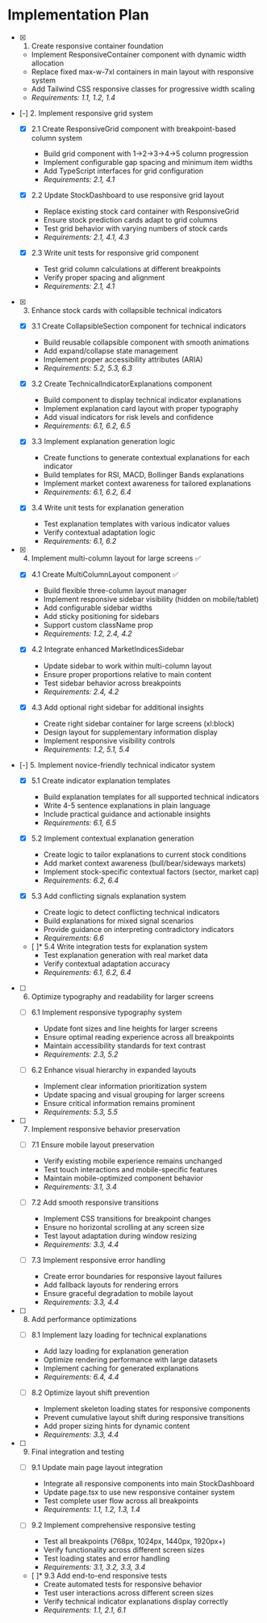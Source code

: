# Implementation Plan

- [x] 1. Create responsive container foundation
  - Implement ResponsiveContainer component with dynamic width allocation
  - Replace fixed max-w-7xl containers in main layout with responsive system
  - Add Tailwind CSS responsive classes for progressive width scaling
  - _Requirements: 1.1, 1.2, 1.4_

- [-] 2. Implement responsive grid system
  - [x] 2.1 Create ResponsiveGrid component with breakpoint-based column system
    - Build grid component with 1→2→3→4→5 column progression
    - Implement configurable gap spacing and minimum item widths
    - Add TypeScript interfaces for grid configuration
    - _Requirements: 2.1, 4.1_

  - [x] 2.2 Update StockDashboard to use responsive grid layout
    - Replace existing stock card container with ResponsiveGrid
    - Ensure stock prediction cards adapt to grid columns
    - Test grid behavior with varying numbers of stock cards
    - _Requirements: 2.1, 4.1, 4.3_

  - [x] 2.3 Write unit tests for responsive grid component
    - Test grid column calculations at different breakpoints
    - Verify proper spacing and alignment
    - _Requirements: 2.1, 4.1_

- [x] 3. Enhance stock cards with collapsible technical indicators
  - [x] 3.1 Create CollapsibleSection component for technical indicators
    - Build reusable collapsible component with smooth animations
    - Add expand/collapse state management
    - Implement proper accessibility attributes (ARIA)
    - _Requirements: 5.2, 5.3, 6.3_

  - [x] 3.2 Create TechnicalIndicatorExplanations component
    - Build component to display technical indicator explanations
    - Implement explanation card layout with proper typography
    - Add visual indicators for risk levels and confidence
    - _Requirements: 6.1, 6.2, 6.5_

  - [x] 3.3 Implement explanation generation logic
    - Create functions to generate contextual explanations for each indicator
    - Build templates for RSI, MACD, Bollinger Bands explanations
    - Implement market context awareness for tailored explanations
    - _Requirements: 6.1, 6.2, 6.4_

  - [x] 3.4 Write unit tests for explanation generation
    - Test explanation templates with various indicator values
    - Verify contextual adaptation logic
    - _Requirements: 6.1, 6.2_

- [x] 4. Implement multi-column layout for large screens ✅
  - [x] 4.1 Create MultiColumnLayout component ✅
    - Build flexible three-column layout manager
    - Implement responsive sidebar visibility (hidden on mobile/tablet)
    - Add configurable sidebar widths
    - Add sticky positioning for sidebars
    - Support custom className prop
    - _Requirements: 1.2, 2.4, 4.2_

  - [x] 4.2 Integrate enhanced MarketIndicesSidebar
    - Update sidebar to work within multi-column layout
    - Ensure proper proportions relative to main content
    - Test sidebar behavior across breakpoints
    - _Requirements: 2.4, 4.2_

  - [x] 4.3 Add optional right sidebar for additional insights
    - Create right sidebar container for large screens (xl:block)
    - Design layout for supplementary information display
    - Implement responsive visibility controls
    - _Requirements: 1.2, 5.1, 5.4_

- [-] 5. Implement novice-friendly technical indicator system
  - [x] 5.1 Create indicator explanation templates
    - Build explanation templates for all supported technical indicators
    - Write 4-5 sentence explanations in plain language
    - Include practical guidance and actionable insights
    - _Requirements: 6.1, 6.5_

  - [x] 5.2 Implement contextual explanation generation
    - Create logic to tailor explanations to current stock conditions
    - Add market context awareness (bull/bear/sideways markets)
    - Implement stock-specific contextual factors (sector, market cap)
    - _Requirements: 6.2, 6.4_

  - [x] 5.3 Add conflicting signals explanation system
    - Create logic to detect conflicting technical indicators
    - Build explanations for mixed signal scenarios
    - Provide guidance on interpreting contradictory indicators
    - _Requirements: 6.6_

  - [ ]* 5.4 Write integration tests for explanation system
    - Test explanation generation with real market data
    - Verify contextual adaptation accuracy
    - _Requirements: 6.1, 6.2, 6.4_

- [ ] 6. Optimize typography and readability for larger screens
  - [ ] 6.1 Implement responsive typography system
    - Update font sizes and line heights for larger screens
    - Ensure optimal reading experience across all breakpoints
    - Maintain accessibility standards for text contrast
    - _Requirements: 2.3, 5.2_

  - [ ] 6.2 Enhance visual hierarchy in expanded layouts
    - Implement clear information prioritization system
    - Update spacing and visual grouping for larger screens
    - Ensure critical information remains prominent
    - _Requirements: 5.3, 5.5_

- [ ] 7. Implement responsive behavior preservation
  - [ ] 7.1 Ensure mobile layout preservation
    - Verify existing mobile experience remains unchanged
    - Test touch interactions and mobile-specific features
    - Maintain mobile-optimized component behavior
    - _Requirements: 3.1, 3.4_

  - [ ] 7.2 Add smooth responsive transitions
    - Implement CSS transitions for breakpoint changes
    - Ensure no horizontal scrolling at any screen size
    - Test layout adaptation during window resizing
    - _Requirements: 3.3, 4.4_

  - [ ] 7.3 Implement responsive error handling
    - Create error boundaries for responsive layout failures
    - Add fallback layouts for rendering errors
    - Ensure graceful degradation to mobile layout
    - _Requirements: 3.3, 4.4_

- [ ] 8. Add performance optimizations
  - [ ] 8.1 Implement lazy loading for technical explanations
    - Add lazy loading for explanation generation
    - Optimize rendering performance with large datasets
    - Implement caching for generated explanations
    - _Requirements: 6.4, 4.4_

  - [ ] 8.2 Optimize layout shift prevention
    - Implement skeleton loading states for responsive components
    - Prevent cumulative layout shift during responsive transitions
    - Add proper sizing hints for dynamic content
    - _Requirements: 3.3, 4.4_

- [ ] 9. Final integration and testing
  - [ ] 9.1 Update main page layout integration
    - Integrate all responsive components into main StockDashboard
    - Update page.tsx to use new responsive container system
    - Test complete user flow across all breakpoints
    - _Requirements: 1.1, 1.2, 1.3, 1.4_

  - [ ] 9.2 Implement comprehensive responsive testing
    - Test all breakpoints (768px, 1024px, 1440px, 1920px+)
    - Verify functionality across different screen sizes
    - Test loading states and error handling
    - _Requirements: 3.1, 3.2, 3.3, 3.4_

  - [ ]* 9.3 Add end-to-end responsive tests
    - Create automated tests for responsive behavior
    - Test user interactions across different screen sizes
    - Verify technical indicator explanations display correctly
    - _Requirements: 1.1, 2.1, 6.1_